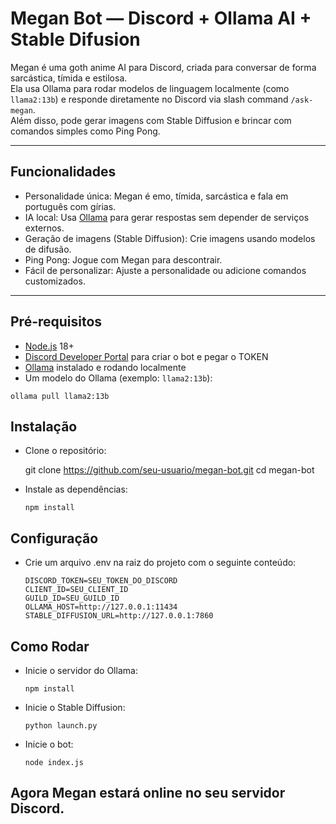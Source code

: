 # Megan Bot — Discord + Ollama AI + Stable Difusion

Megan é uma goth anime AI para Discord, criada para conversar de forma sarcástica, tímida e estilosa.  
Ela usa Ollama para rodar modelos de linguagem localmente (como `llama2:13b`) e responde diretamente no Discord via slash command `/ask-megan`.  
Além disso, pode gerar imagens com Stable Diffusion e brincar com comandos simples como Ping Pong.

---

## Funcionalidades

- Personalidade única: Megan é emo, tímida, sarcástica e fala em português com gírias.  
- IA local: Usa [Ollama](https://ollama.ai/) para gerar respostas sem depender de serviços externos.  
- Geração de imagens (Stable Diffusion): Crie imagens usando modelos de difusão.  
- Ping Pong: Jogue com Megan para descontrair.  
- Fácil de personalizar: Ajuste a personalidade ou adicione comandos customizados.  

---

## Pré-requisitos

- [Node.js](https://nodejs.org/) 18+  
- [Discord Developer Portal](https://discord.com/developers/applications) para criar o bot e pegar o TOKEN  
- [Ollama](https://ollama.ai/) instalado e rodando localmente  
- Um modelo do Ollama (exemplo: `llama2:13b`):
```
ollama pull llama2:13b
```

## Instalação

- Clone o repositório:

    git clone https://github.com/seu-usuario/megan-bot.git
    cd megan-bot
    
- Instale as dependências:
    ```
    npm install
    ```
    
## Configuração

 - Crie um arquivo .env na raiz do projeto com o seguinte conteúdo:

    ```
    DISCORD_TOKEN=SEU_TOKEN_DO_DISCORD
    CLIENT_ID=SEU_CLIENT_ID
    GUILD_ID=SEU_GUILD_ID
    OLLAMA_HOST=http://127.0.0.1:11434
    STABLE_DIFFUSION_URL=http://127.0.0.1:7860
    ```

## Como Rodar

 - Inicie o servidor do Ollama:
    ```
    npm install
    ```

 - Inicie o Stable Diffusion:
    ```
    python launch.py
    ```
    
 - Inicie o bot:
    ```
    node index.js
    ```
    
## Agora Megan estará online no seu servidor Discord.
